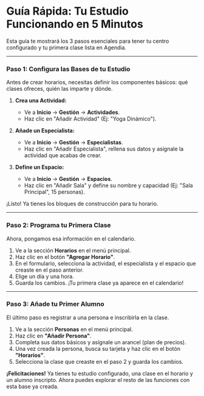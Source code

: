 # Guía Rápida: Tu Estudio Funcionando en 5 Minutos

Esta guía te mostrará los 3 pasos esenciales para tener tu centro configurado y tu primera clase lista en Agendia.

---

### Paso 1: Configura las Bases de tu Estudio

Antes de crear horarios, necesitas definir los componentes básicos: qué clases ofreces, quién las imparte y dónde.

1.  **Crea una Actividad:**
    *   Ve a **Inicio** → **Gestión** → **Actividades**.
    *   Haz clic en "Añadir Actividad" (Ej: "Yoga Dinámico").

2.  **Añade un Especialista:**
    *   Ve a **Inicio** → **Gestión** → **Especialistas**.
    *   Haz clic en "Añadir Especialista", rellena sus datos y asígnale la actividad que acabas de crear.

3.  **Define un Espacio:**
    *   Ve a **Inicio** → **Gestión** → **Espacios**.
    *   Haz clic en "Añadir Sala" y define su nombre y capacidad (Ej: "Sala Principal", 15 personas).

¡Listo! Ya tienes los bloques de construcción para tu horario.

---

### Paso 2: Programa tu Primera Clase

Ahora, pongamos esa información en el calendario.

1.  Ve a la sección **Horarios** en el menú principal.
2.  Haz clic en el botón **"Agregar Horario"**.
3.  En el formulario, selecciona la actividad, el especialista y el espacio que creaste en el paso anterior.
4.  Elige un día y una hora.
5.  Guarda los cambios. ¡Tu primera clase ya aparece en el calendario!

---

### Paso 3: Añade tu Primer Alumno

El último paso es registrar a una persona e inscribirla en la clase.

1.  Ve a la sección **Personas** en el menú principal.
2.  Haz clic en **"Añadir Persona"**.
3.  Completa sus datos básicos y asígnale un arancel (plan de precios).
4.  Una vez creada la persona, busca su tarjeta y haz clic en el botón **"Horarios"**.
5.  Selecciona la clase que creaste en el paso 2 y guarda los cambios.

**¡Felicitaciones!** Ya tienes tu estudio configurado, una clase en el horario y un alumno inscripto. Ahora puedes explorar el resto de las funciones con esta base ya creada.
